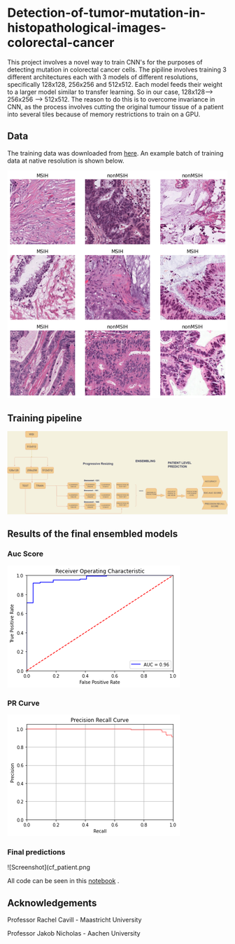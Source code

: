 # Detection-of-tumor-mutation-in-histopathological-images-colorectal-cancer

This project involves a novel way to train CNN's for the purposes of detecting mutation in colorectal cancer cells. The pipiline involves training 3 different architectures each with 3 models of different resolutions, specifically 128x128, 256x256 and 512x512. Each model feeds their weight to a larger model similar to transfer learning. So in our case, 128x128--> 256x256 --> 512x512. The reason to do this is to overcome invariance in CNN, as the process involves cutting the original tumour tissue of a patient into several tiles because of memory restrictions to train on a GPU.


## Data

The training data was downloaded from [here](https://zenodo.org/record/3832231). An example batch of training data at native resolution is shown below. 

![Screenshot](data.png)


## Training pipeline

![Screenshot](Pipeline_final.png)

## Results of the final ensembled models
### Auc Score
![Screenshot](auc_patient.png)

### PR Curve
![Screenshot](pr_patient.png)

### Final predictions
![Screenshot](cf_patient.png

All code can be seen in this [notebook](https://github.com/balaganeshmohan/Colorectal-cancer-classification-with-histopathological-images/blob/main/CancerClassification.ipynb) . 

## Acknowledgements 
Professor Rachel Cavill - Maastricht University

Professor Jakob Nicholas - Aachen University
